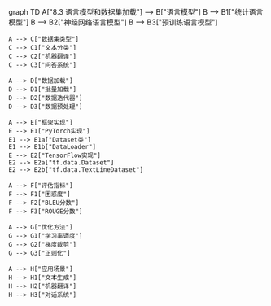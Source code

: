 graph TD
    A["8.3 语言模型和数据集加载"] --> B["语言模型"]
    B --> B1["统计语言模型"]
    B --> B2["神经网络语言模型"]
    B --> B3["预训练语言模型"]
    
    A --> C["数据集类型"]
    C --> C1["文本分类"]
    C --> C2["机器翻译"]
    C --> C3["问答系统"]
    
    A --> D["数据加载"]
    D --> D1["批量加载"]
    D --> D2["数据迭代器"]
    D --> D3["数据预处理"]
    
    A --> E["框架实现"]
    E --> E1["PyTorch实现"]
    E1 --> E1a["Dataset类"]
    E1 --> E1b["DataLoader"]
    E --> E2["TensorFlow实现"]
    E2 --> E2a["tf.data.Dataset"]
    E2 --> E2b["tf.data.TextLineDataset"]
    
    A --> F["评估指标"]
    F --> F1["困惑度"]
    F --> F2["BLEU分数"]
    F --> F3["ROUGE分数"]
    
    A --> G["优化方法"]
    G --> G1["学习率调度"]
    G --> G2["梯度裁剪"]
    G --> G3["正则化"]
    
    A --> H["应用场景"]
    H --> H1["文本生成"]
    H --> H2["机器翻译"]
    H --> H3["对话系统"] 